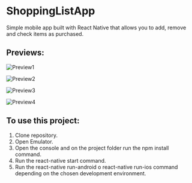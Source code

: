 # ShoppingListApp

Simple mobile app built with React Native that allows you to add, remove and check items as purchased.


## Previews:

![Preview1](https://user-images.githubusercontent.com/80421327/114424729-c81df580-9b8e-11eb-9d2f-c18f898a341f.jpeg)

![Preview2](https://user-images.githubusercontent.com/80421327/114425339-5c885800-9b8f-11eb-8498-f8120f492a58.jpeg)

![Preview3](https://user-images.githubusercontent.com/80421327/114425431-732eaf00-9b8f-11eb-8664-f17303cfa66a.jpeg)

![Preview4](https://user-images.githubusercontent.com/80421327/114425499-83468e80-9b8f-11eb-8b88-e4cde8de2b23.jpeg)

## To use this project: 

1) Clone repository.
2) Open Emulator.
3) Open the console and on the project folder run the npm install command.
4) Run the react-native start command.
5) Run the react-native run-android o react-native run-ios command depending on the chosen development environment.
